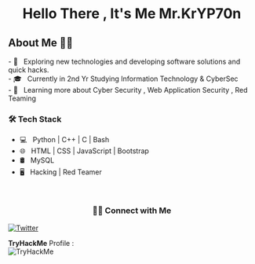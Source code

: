 
<h1 align="center"  >Hello There , It's Me Mr.KrYP70n</h1>

<h2 align="left" > About Me 🧑‍💻 </h2>
- 🤔 &nbsp; Exploring new technologies and developing software solutions and quick hacks. <br>
- 🎓 &nbsp; Currently in 2nd Yr Studying Information Technology & CyberSec<br>
- 🌱 &nbsp; Learning more about Cyber Security , Web Application Security , Red Teaming <br>

<h3>🛠 Tech Stack</h3>

- 💻 &nbsp; Python | C++ | C | Bash 
- 🌐 &nbsp; HTML | CSS | JavaScript | Bootstrap 
- 🛢 &nbsp; MySQL 
- 🖥 &nbsp; Hacking | Red Teamer 

<br/>

<h3 align="center"> 🤝🏻 Connect with Me </h3>

[![Twitter](https://img.shields.io/twitter/url/https/twitter.com/cloudposse.svg?style=social&font=40&label=Follow%20%40Me)](https://twitter.com/MrKrYP70n)
<br>
<p> <b>TryHackMe</b> Profile : <br>
<img src="https://tryhackme-badges.s3.amazonaws.com/Mr.KrYP70N.png" alt="TryHackMe"> </p>

